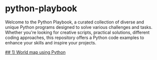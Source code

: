 # python-playbook
Welcome to the Python Playbook, a curated collection of diverse and unique Python programs designed to solve various challenges and tasks. Whether you're looking for creative scripts, practical solutions, different coding approaches, this repository offers a Python code examples to enhance your skills and inspire your projects.

[## 1) World map using Python](https://github.com/iammadhankumar/python-playbook/blob/main/python-playbook.ipynb#1.%20World%20map%20using%20Python)
